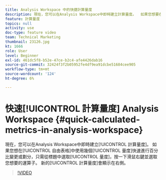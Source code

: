 ```yaml
---
title: Analysis Workspace 中的快捷計算量度
description: 現在，您可以在Analysis Workspace中即時建立計算量度。  如果您想要在自由表格中快速變更百分比或劃分幾個量度，只需從標題中選取量度，按一下滑鼠右鍵並選取您想要的運算子。  新的計算量度會顯示在右側。
feature: 計算量度
topics: null
activity: use
doc-type: feature video
team: Technical Marketing
thumbnail: 23126.jpg
kt: 1666
role: User
level: Beginner
exl-id: 461dc5f8-b52e-47ce-b2c4-afe4426dab16
source-git-commit: 32424f3f2b05952fe4df9ea91dcbe51684cee905
workflow-type: tm+mt
source-wordcount: '124'
ht-degree: 6%

---
```


# 快速[!UICONTROL 計算量度] Analysis Workspace {#quick-calculated-metrics-in-analysis-workspace}

現在，您可以在Analysis Workspace中即時建立[!UICONTROL 計算量度]。  如果您想在[!UICONTROL 自由表格]中使用幾個[!UICONTROL 量度]快速進行百分比變更或劃分，只需從標題中選取[!UICONTROL 量度]，按一下滑鼠右鍵並選取您想要的運算子。  新的[!UICONTROL 計算量度]會顯示在右側。

>[!VIDEO](https://video.tv.adobe.com/v/23126/?quality=12)
